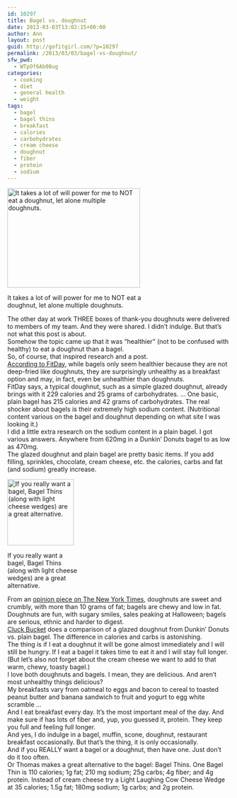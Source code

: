 ```yaml
---
id: 10297
title: Bagel vs. doughnut
date: 2013-03-03T13:02:15+00:00
author: Ann
layout: post
guid: http://gofitgirl.com/?p=10297
permalink: /2013/03/03/bagel-vs-doughnut/
sfw_pwd:
  - WTpOf6Ab08ug
categories:
  - cooking
  - diet
  - general health
  - weight
tags:
  - bagel
  - bagel thins
  - breakfast
  - calories
  - carbohydrates
  - cream cheese
  - doughnut
  - fiber
  - protein
  - sodium
---
```

<div id="attachment_10317" style="width: 310px" class="wp-caption alignleft">
  <a href="http://gofitgirl.com/?attachment_id=10317" rel="attachment wp-att-10317"><img class="size-medium wp-image-10317" alt="It takes a lot of will power for me to NOT eat a doughnut, let alone multiple doughnuts." src="http://gofitgirl.com/wp-content/uploads/2013/03/doughnuts-300x225.jpg" width="300" height="225" /></a>
  
  <p class="wp-caption-text">
    It takes a lot of will power for me to NOT eat a doughnut, let alone multiple doughnuts.
  </p>
</div>

  
The other day at work THREE boxes of thank-you doughnuts were delivered to members of my team. And they were shared. I didn&#8217;t indulge. But that&#8217;s not what this post is about.  
Somehow the topic came up that it was &#8220;healthier&#8221; (not to be confused with healthy) to eat a doughnut than a bagel.  
So, of course, that inspired research and a post.  
[According to FitDay](http://www.fitday.com/fitness-articles/nutrition/healthy-eating/doughnuts-vs-bagels-which-is-the-healthier-breakfast-option.html), while bagels only seem healthier because they are not deep-fried like doughnuts, they are surprisingly unhealthy as a breakfast option and may, in fact, even be unhealthier than doughnuts.  
FitDay says, a typical doughnut, such as a simple glazed doughnut, already brings with it 229 calories and 25 grams of carbohydrates. &#8230; One basic, plain bagel has 215 calories and 42 grams of carbohydrates. The real shocker about bagels is their extremely high sodium content. (Nutritional content various on the bagel and doughnut depending on what site I was looking it.)  
I did a little extra research on the sodium content in a plain bagel. I got various answers. Anywhere from 620mg in a Dunkin&#8217; Donuts bagel to as low as 470mg.  
The glazed doughnut and plain bagel are pretty basic items. If you add filling, sprinkles, chocolate, cream cheese, etc. the calories, carbs and fat (and sodium) greatly increase.  


<div id="attachment_10318" style="width: 160px" class="wp-caption alignright">
  <a href="http://gofitgirl.com/?attachment_id=10318" rel="attachment wp-att-10318"><img class="size-thumbnail wp-image-10318" alt="If you really want a bagel, Bagel Thins (along with light cheese wedges) are a great alternative. " src="http://gofitgirl.com/wp-content/uploads/2013/03/bagel-thins-150x150.jpg" width="150" height="150" /></a>
  
  <p class="wp-caption-text">
    If you really want a bagel, Bagel Thins (along with light cheese wedges) are a great alternative.
  </p>
</div>

  
From an [opinion piece on The New York Times](http://www.nytimes.com/1999/10/25/opinion/essay-bagels-vs-doughnuts.html), doughnuts are sweet and crumbly, with more than 10 grams of fat; bagels are chewy and low in fat. Doughnuts are fun, with sugary smiles, sales peaking at Halloween; bagels are serious, ethnic and harder to digest.  
[Cluck Bucket](http://www.cluckbucket.com/alternate/doughnut.htm) does a comparison of a glazed doughnut from Dunkin&#8217; Donuts vs. plain bagel. The difference in calories and carbs is astonishing.  
The thing is if I eat a doughnut it will be gone almost immediately and I will still be hungry. If I eat a bagel it takes time to eat it and I will stay full longer. (But let&#8217;s also not forget about the cream cheese we want to add to that warm, chewy, toasty bagel.)  
I love both doughnuts and bagels. I mean, they are delicious. And aren&#8217;t most unhealthy things delicious?  
My breakfasts vary from oatmeal to eggs and bacon to cereal to toasted peanut butter and banana sandwich to fruit and yogurt to egg white scramble &#8230;  
And I eat breakfast every day. It&#8217;s the most important meal of the day. And make sure if has lots of fiber and, yup, you guessed it, protein. They keep you full and feeling full longer.  
And yes, I do indulge in a bagel, muffin, scone, doughnut, restaurant breakfast occasionally. But that&#8217;s the thing, it is only occasionally.  
And if you REALLY want a bagel or a doughnut, then have one. Just don&#8217;t do it too often.  
Or Thomas makes a great alternative to the bagel: Bagel Thins. One Bagel Thin is 110 calories; 1g fat; 210 mg sodium; 25g carbs; 4g fiber; and 4g protein. Instead of cream cheese try a Light Laughing Cow Cheese Wedge at 35 calories; 1.5g fat; 180mg sodium; 1g carbs; and 2g protein.